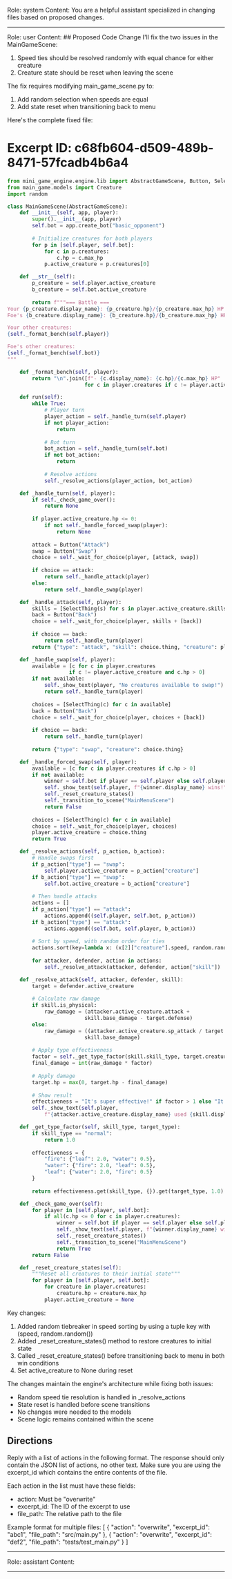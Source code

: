 Role: system
Content: You are a helpful assistant specialized in changing files based on proposed changes.
__________________
Role: user
Content: ## Proposed Code Change
I'll fix the two issues in the MainGameScene:

1. Speed ties should be resolved randomly with equal chance for either creature
2. Creature state should be reset when leaving the scene

The fix requires modifying main_game_scene.py to:
1. Add random selection when speeds are equal
2. Add state reset when transitioning back to menu

Here's the complete fixed file:

# Excerpt ID: c68fb604-d509-489b-8471-57fcadb4b6a4
```python main_game/scenes/main_game_scene.py
from mini_game_engine.engine.lib import AbstractGameScene, Button, SelectThing
from main_game.models import Creature
import random

class MainGameScene(AbstractGameScene):
    def __init__(self, app, player):
        super().__init__(app, player)
        self.bot = app.create_bot("basic_opponent")
        
        # Initialize creatures for both players
        for p in [self.player, self.bot]:
            for c in p.creatures:
                c.hp = c.max_hp
            p.active_creature = p.creatures[0]

    def __str__(self):
        p_creature = self.player.active_creature
        b_creature = self.bot.active_creature
        
        return f"""=== Battle ===
Your {p_creature.display_name}: {p_creature.hp}/{p_creature.max_hp} HP
Foe's {b_creature.display_name}: {b_creature.hp}/{b_creature.max_hp} HP

Your other creatures:
{self._format_bench(self.player)}

Foe's other creatures:
{self._format_bench(self.bot)}
"""

    def _format_bench(self, player):
        return "\n".join([f"- {c.display_name}: {c.hp}/{c.max_hp} HP" 
                         for c in player.creatures if c != player.active_creature])

    def run(self):
        while True:
            # Player turn
            player_action = self._handle_turn(self.player)
            if not player_action:
                return
                
            # Bot turn
            bot_action = self._handle_turn(self.bot)
            if not bot_action:
                return
                
            # Resolve actions
            self._resolve_actions(player_action, bot_action)

    def _handle_turn(self, player):
        if self._check_game_over():
            return None
            
        if player.active_creature.hp <= 0:
            if not self._handle_forced_swap(player):
                return None
                
        attack = Button("Attack")
        swap = Button("Swap")
        choice = self._wait_for_choice(player, [attack, swap])
        
        if choice == attack:
            return self._handle_attack(player)
        else:
            return self._handle_swap(player)

    def _handle_attack(self, player):
        skills = [SelectThing(s) for s in player.active_creature.skills]
        back = Button("Back")
        choice = self._wait_for_choice(player, skills + [back])
        
        if choice == back:
            return self._handle_turn(player)
        return {"type": "attack", "skill": choice.thing, "creature": player.active_creature}

    def _handle_swap(self, player):
        available = [c for c in player.creatures 
                    if c != player.active_creature and c.hp > 0]
        if not available:
            self._show_text(player, "No creatures available to swap!")
            return self._handle_turn(player)
            
        choices = [SelectThing(c) for c in available]
        back = Button("Back")
        choice = self._wait_for_choice(player, choices + [back])
        
        if choice == back:
            return self._handle_turn(player)
            
        return {"type": "swap", "creature": choice.thing}

    def _handle_forced_swap(self, player):
        available = [c for c in player.creatures if c.hp > 0]
        if not available:
            winner = self.bot if player == self.player else self.player
            self._show_text(self.player, f"{winner.display_name} wins!")
            self._reset_creature_states()
            self._transition_to_scene("MainMenuScene")
            return False
            
        choices = [SelectThing(c) for c in available]
        choice = self._wait_for_choice(player, choices)
        player.active_creature = choice.thing
        return True

    def _resolve_actions(self, p_action, b_action):
        # Handle swaps first
        if p_action["type"] == "swap":
            self.player.active_creature = p_action["creature"]
        if b_action["type"] == "swap":
            self.bot.active_creature = b_action["creature"]
            
        # Then handle attacks
        actions = []
        if p_action["type"] == "attack":
            actions.append((self.player, self.bot, p_action))
        if b_action["type"] == "attack":
            actions.append((self.bot, self.player, b_action))
            
        # Sort by speed, with random order for ties
        actions.sort(key=lambda x: (x[2]["creature"].speed, random.random()), reverse=True)
        
        for attacker, defender, action in actions:
            self._resolve_attack(attacker, defender, action["skill"])

    def _resolve_attack(self, attacker, defender, skill):
        target = defender.active_creature
        
        # Calculate raw damage
        if skill.is_physical:
            raw_damage = (attacker.active_creature.attack + 
                         skill.base_damage - target.defense)
        else:
            raw_damage = ((attacker.active_creature.sp_attack / target.sp_defense) * 
                         skill.base_damage)
                         
        # Apply type effectiveness
        factor = self._get_type_factor(skill.skill_type, target.creature_type)
        final_damage = int(raw_damage * factor)
        
        # Apply damage
        target.hp = max(0, target.hp - final_damage)
        
        # Show result
        effectiveness = "It's super effective!" if factor > 1 else "It's not very effective..." if factor < 1 else ""
        self._show_text(self.player, 
            f"{attacker.active_creature.display_name} used {skill.display_name}! {effectiveness}")

    def _get_type_factor(self, skill_type, target_type):
        if skill_type == "normal":
            return 1.0
            
        effectiveness = {
            "fire": {"leaf": 2.0, "water": 0.5},
            "water": {"fire": 2.0, "leaf": 0.5},
            "leaf": {"water": 2.0, "fire": 0.5}
        }
        
        return effectiveness.get(skill_type, {}).get(target_type, 1.0)

    def _check_game_over(self):
        for player in [self.player, self.bot]:
            if all(c.hp <= 0 for c in player.creatures):
                winner = self.bot if player == self.player else self.player
                self._show_text(self.player, f"{winner.display_name} wins!")
                self._reset_creature_states()
                self._transition_to_scene("MainMenuScene")
                return True
        return False

    def _reset_creature_states(self):
        """Reset all creatures to their initial state"""
        for player in [self.player, self.bot]:
            for creature in player.creatures:
                creature.hp = creature.max_hp
            player.active_creature = None
```

Key changes:
1. Added random tiebreaker in speed sorting by using a tuple key with (speed, random.random())
2. Added _reset_creature_states() method to restore creatures to initial state
3. Called _reset_creature_states() before transitioning back to menu in both win conditions
4. Set active_creature to None during reset

The changes maintain the engine's architecture while fixing both issues:
- Random speed tie resolution is handled in _resolve_actions
- State reset is handled before scene transitions
- No changes were needed to the models
- Scene logic remains contained within the scene

## Directions
Reply with a list of actions in the following format. The response should only contain the JSON list of actions, no other text.
Make sure you are using the excerpt_id which contains the entire contents of the file.

Each action in the list must have these fields:
- action: Must be "overwrite"
- excerpt_id: The ID of the excerpt to use
- file_path: The relative path to the file

Example format for multiple files:
[
    {
        "action": "overwrite",
        "excerpt_id": "abc1",
        "file_path": "src/main.py"
    },
    {
        "action": "overwrite",
        "excerpt_id": "def2",
        "file_path": "tests/test_main.py"
    }
]
__________________
Role: assistant
Content: 
__________________
